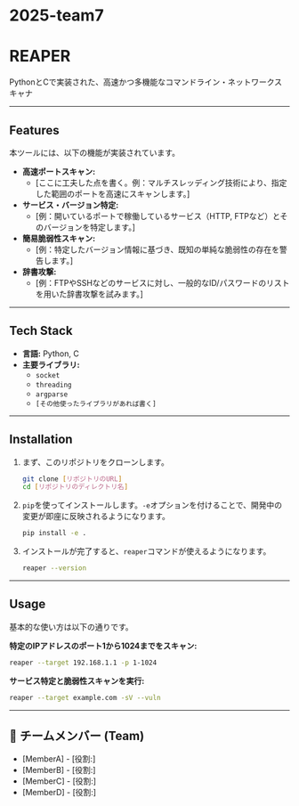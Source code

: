 # 2025-team7
#  REAPER 

PythonとCで実装された、高速かつ多機能なコマンドライン・ネットワークスキャナ

---

## Features

本ツールには、以下の機能が実装されています。

- **高速ポートスキャン:**
  - [ここに工夫した点を書く。例：マルチスレッディング技術により、指定した範囲のポートを高速にスキャンします。]
- **サービス・バージョン特定:**
  - [例：開いているポートで稼働しているサービス（HTTP, FTPなど）とそのバージョンを特定します。]
- **簡易脆弱性スキャン:**
  - [例：特定したバージョン情報に基づき、既知の単純な脆弱性の存在を警告します。]
- **辞書攻撃:**
  - [例：FTPやSSHなどのサービスに対し、一般的なID/パスワードのリストを用いた辞書攻撃を試みます。]

---

## Tech Stack

- **言語:** Python, C
- **主要ライブラリ:**
  - `socket`
  - `threading`
  - `argparse`
  - `[その他使ったライブラリがあれば書く]`

---

## Installation

1.  まず、このリポジトリをクローンします。
    ```bash
    git clone [リポジトリのURL]
    cd [リポジトリのディレクトリ名]
    ```

2.  `pip`を使ってインストールします。`-e`オプションを付けることで、開発中の変更が即座に反映されるようになります。
    ```bash
    pip install -e .
    ```

3.  インストールが完了すると、`reaper`コマンドが使えるようになります。
    ```bash
    reaper --version
    ```

---

## Usage

基本的な使い方は以下の通りです。

**特定のIPアドレスのポート1から1024までをスキャン:**
```bash
reaper --target 192.168.1.1 -p 1-1024
```

**サービス特定と脆弱性スキャンを実行:**
```bash
reaper --target example.com -sV --vuln
```

---

## 👥 チームメンバー (Team)

- [MemberA] - [役割:]
- [MemberB] - [役割:]
- [MemberC] - [役割:]
- [MemberD] - [役割:]